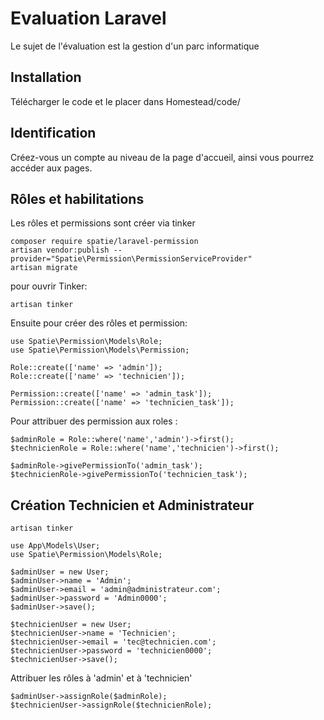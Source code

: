 # Evaluation Laravel
Le sujet de l'évaluation est la gestion d'un parc informatique  


## Installation
Télécharger le code et le placer dans Homestead/code/


## Identification
Créez-vous un compte au niveau de la page d'accueil, ainsi vous pourrez accéder aux pages.


## Rôles et habilitations
Les rôles et permissions sont créer via tinker

````
composer require spatie/laravel-permission
artisan vendor:publish --provider="Spatie\Permission\PermissionServiceProvider"
artisan migrate
````


pour ouvrir Tinker:
````
artisan tinker
````

Ensuite pour créer des rôles et permission:
````
use Spatie\Permission\Models\Role;
use Spatie\Permission\Models\Permission;

Role::create(['name' => 'admin']);
Role::create(['name' => 'technicien']);

Permission::create(['name' => 'admin_task']);
Permission::create(['name' => 'technicien_task']);
`````

Pour attribuer des permission aux roles : 
````
$adminRole = Role::where('name','admin')->first();
$technicienRole = Role::where('name','technicien')->first();

$adminRole->givePermissionTo('admin_task');
$technicienRole->givePermissionTo('technicien_task');
````


## Création Technicien et Administrateur

````
artisan tinker 
````

````
use App\Models\User;
use Spatie\Permission\Models\Role;

$adminUser = new User;
$adminUser->name = 'Admin';
$adminUser->email = 'admin@administrateur.com';
$adminUser->password = 'Admin0000';
$adminUser->save();

$technicienUser = new User;
$technicienUser->name = 'Technicien';
$technicienUser->email = 'tec@technicien.com';
$technicienUser->password = 'technicien0000';
$technicienUser->save();
````
Attribuer les rôles à 'admin' et à 'technicien'
````
$adminUser->assignRole($adminRole);
$technicienUser->assignRole($technicienRole);

